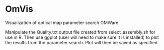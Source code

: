 # OmVis
Visualization of optical map parameter search OMWare

Manipulate the Quality.txt output file created from select_assembly.sh for use in R.
Then use ggplot (user will need to make sure it is installed) to plot the results from the parameter search.
Plot will then be saved as specified.
